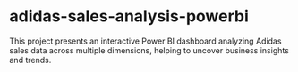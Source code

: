 # adidas-sales-analysis-powerbi
This project presents an interactive Power BI dashboard analyzing Adidas sales data across multiple dimensions, helping to uncover business insights and trends.
